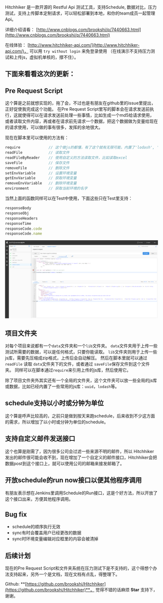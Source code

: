 Hitchhiker 是一款开源的 Restful Api 测试工具，支持Schedule, 数据对比，压力测试，支持上传脚本定制请求，可以轻松部署到本地，和你的team成员一起管理Api。

详细介绍请看： [http://www.cnblogs.com/brookshi/p/7440663.html](http://www.cnblogs.com/brookshi/p/7440663.html)

在线体验： [http://www.hitchhiker-api.com/](http://www.hitchhiker-api.com/)， 可以用 `try without login` 来免登录使用 （在线演示不支持压力测试和上传js，虚拟机单核的，撑不住）。

## 下面来看看这次的更新：

## Pre Request Script

这个算是之前就想实现的，拖了会，不过也是有朋友在github里的issue里提出，正好促使我完成这个功能。
在Pre Request Script里写的脚本会在请求发送前执行，这就使得可以在请求发送前处理一些事情，比如生成一个md5给请求使用，或者读取文件内容，再或者在请求前先请求一个数据，把这个数据做为变量给现在的请求使用，可以做的事有很多，发挥的余地很大。

现在在脚本里可以使用的方法有：
``` javascript
require             // 这个做js的都懂，有了这个就有无限可能，内置了'lodash', 'request', 'cypro-js'等库，重要的是支持上传js库
readFile            // 读取文件
readFileByReader    // 使用自定义的方法读取文件，比如读取excel
saveFile            // 保存文件
removeFile          // 删除文件
setEnvVariable      // 设置环境变量
getEnvVariable      // 获取环境变量
removeEnvVariable   // 删除环境变量
environment         // 获取当前环境的名字
```
当然上面的函数同样可以在Test中使用，下面这些只在Test里支持：
``` javascript
responseBody
responseObj
responseHeaders
responseTime
responseCode.code
responseCode.name 
```
![](https://raw.githubusercontent.com/brookshi/images/master/Hitchhiker/pre_request_script.PNG)

## 项目文件夹

对每个项目来说都有一个`data`文件夹和一个`lib`文件夹。
`data`文件夹用于上传一些测试所需要的数据，可以是任何格式，只要你能读取。
`lib`文件夹则用于上传一些js库，需要先压缩成zip格式，上传后会自动解压。
然后在脚本里就可以通过 `readFile` 读取 `data`文件夹下的文件，或者通过 `saveFile`保存文件到这个文件夹。
同样可以在脚本通过`require`来引用上传的js库，然后使用它。

除了项目文件夹外其实还有一个全局的文件夹，这个文件夹可以放一些全局的js库或数据，比如已经内置了一些常用的js库：`uuid`，`lodash`等。

## schedule支持以小时或分钟为单位

这个算是呼声比较高的，之前只是做到按天来跑schedule，后来收到不少这方面的需求，所以增加了以小时或分钟为单位的schedule。


## 支持自定义邮件发送接口

这个也算是刚需了，因为很多公司会过滤一些来源不明的邮件，所以 Hitchhiker发出的邮件很可能会收不到，现在增加了一个自定义的邮件接口，Hitchhiker会把数据post到这个接口上，就可以使用公司的邮箱来接发邮箱了。


## 开放schedule的run now接口以便其他程序调用

有朋友表示想在Jenkins里调用Schedule的Run接口，这是个好方法，所以开放了这个接口出来，方便其他程序调用。

## Bug fix

* schedule的顺序执行无效
* sync有时会覆盖用户已经更改的数据
* sync时环境变量编辑对应框里的内容会被清掉

## 后续计划

现在的Pre Request Script和文件夹系统在压力测试下是不支持的，这个得想个办法支持起来，另外一个是文档，现在文档有点乱，得整理下。

Github: **[https://github.com/brookshi/Hitchhiker](https://github.com/brookshi/Hitchhiker)**， 觉得不错的话麻烦 **Star** 支持下，谢谢。